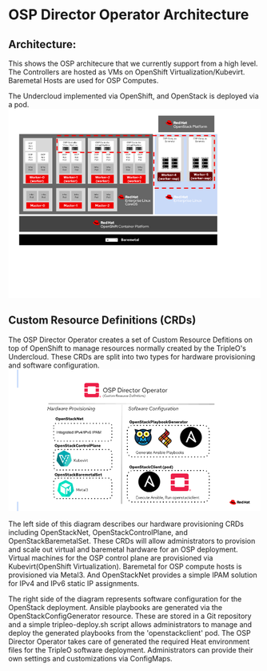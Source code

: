 OSP Director Operator Architecture
==================================

Architecture:
-------------
This shows the OSP architecure that we currently support from a high level. The Controllers are hosted as VMs on OpenShift Virtualization/Kubevirt. Baremetal Hosts are used for OSP Computes.

The Undercloud implemented via OpenShift, and OpenStack is deployed via a pod.
![Architecture](./arch.png)


Custom Resource Definitions (CRDs)
----------------------------------
The OSP Director Operator creates a set of Custom Resource Defitions on top of OpenShift to manage resources normally created by the TripleO's Undercloud. These CRDs are split into two types for hardware provisioning and software configuration.
![CRDs](./crds.png)

The left side of this diagram describes our hardware provisioning CRDs including OpenStackNet, OpenStackControlPlane, and OpenStackBaremetalSet. These CRDs will allow administrators to provision and scale out virtual and baremetal hardware for an OSP deployment. Virtual machines for the OSP control plane are provisioned via Kubevirt(OpenShift Virtualization). Baremetal for OSP compute hosts is provisioned via Metal3. And OpenStackNet provides a simple IPAM solution for IPv4 and IPv6 static IP assignments.

The right side of the diagram represents software configuration for the OpenStack deployment. Ansible playbooks are generated via the OpenStackConfigGenerator resource. These are stored in a Git repository and a simple tripleo-deploy.sh script allows administrators to manage and deploy the generated playbooks from the 'openstackclient' pod. The OSP Director Operator takes care of generated the required Heat environment files for the TripleO software deployment. Administrators can provide their own settings and customizations via ConfigMaps.
